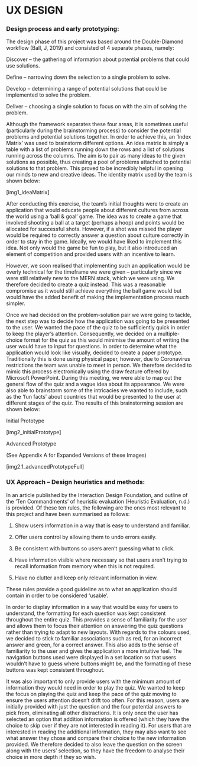 # UX DESIGN 

### Design process and early prototyping: 

The design phase of this project was based around the Double-Diamond workflow (Ball, J, 2019) and consisted of 4 separate phases, namely: 

Discover – the gathering of information about potential problems that could use solutions. 

Define – narrowing down the selection to a single problem to solve. 

Develop – determining a range of potential solutions that could be implemented to solve the problem. 

Deliver – choosing a single solution to focus on with the aim of solving the problem. 

Although the framework separates these four areas, it is sometimes useful (particularly during the brainstorming process) to consider the potential problems and potential solutions together. In order to achieve this, an ‘Index Matrix’ was used to brainstorm different options. An idea matrix is simply a table with a list of problems running down the rows and a list of solutions running across the columns. The aim is to pair as many ideas to the given solutions as possible, thus creating a pool of problems attached to potential solutions to that problem. This proved to be incredibly helpful in opening our minds to new and creative ideas. The identity matrix used by the team is shown below: 

[img1_ideaMatrix] 

After conducting this exercise, the team’s initial thoughts were to create an application that would educate people about different cultures from across the world using a ‘ball & goal’ game. The idea was to create a game that involved shooting a ball at a target (perhaps a hoop) and points would be allocated for successful shots. However, if a shot was missed the player would be required to correctly answer a question about culture correctly in order to stay in the game. Ideally, we would have liked to implement this idea. Not only would the game be fun to play, but it also introduced an element of competition and provided users with an incentive to learn. 

However, we soon realised that implementing such an application would be overly technical for the timeframe we were given – particularly since we were still relatively new to the MERN stack, which we were using. We therefore decided to create a quiz instead. This was a reasonable compromise as it would still achieve everything the ball game would but would have the added benefit of making the implementation process much simpler. 

Once we had decided on the problem-solution pair we were going to tackle, the next step was to decide how the application was going to be presented to the user. We wanted the pace of the quiz to be sufficiently quick in order to keep the player’s attention. Consequently, we decided on a multiple-choice format for the quiz as this would minimise the amount of writing the user would have to input for questions. In order to determine what the application would look like visually, decided to create a paper prototype. Traditionally this is done using physical paper, however, due to Coronavirus restrictions the team was unable to meet in person. We therefore decided to mimic this process electronically using the draw feature offered by Microsoft PowerPoint. During this meeting, we were able to map out the general flow of the quiz and a vague idea about its appearance. We were also able to brainstorm some of the intricacies we wanted to include, such as the ‘fun facts’ about countries that would be presented to the user at different stages of the quiz. The results of this brainstorming session are shown below: 

Initial Prototype 

[img2_initialPrototype] 

Advanced Prototype 

(See Appendix A for Expanded Versions of these Images) 

[img2.1_advancedPrototypeFull] 

### UX Approach – Design heuristics and methods: 

In an article published by the Interaction Design Foundation, and outline of the ‘Ten Commandments’ of heuristic evaluation (Heuristic Evaluation, n.d.) is provided. Of these ten rules, the following are the ones most relevant to this project and have been summarised as follows: 

1. Show users information in a way that is easy to understand and familiar. 

2. Offer users control by allowing them to undo errors easily. 

3. Be consistent with buttons so users aren’t guessing what to click. 

4. Have information visible where necessary so that users aren’t trying to recall information from memory when this is not required. 

5. Have no clutter and keep only relevant information in view. 

These rules provide a good guideline as to what an application should contain in order to be considered ‘usable’.  

In order to display information in a way that would be easy for users to understand, the formatting for each question was kept consistent throughout the entire quiz. This provides a sense of familiarity for the user and allows them to focus their attention on answering the quiz questions rather than trying to adapt to new layouts. With regards to the colours used, we decided to stick to familiar associations such as red, for an incorrect answer and green, for a correct answer. This also adds to the sense of familiarity to the user and gives the application a more intuitive feel. The navigation buttons used were displayed in a set location so that users wouldn’t have to guess where buttons might be, and the formatting of these buttons was kept consistent throughout.  

It was also important to only provide users with the minimum amount of information they would need in order to play the quiz. We wanted to keep the focus on playing the quiz and keep the pace of the quiz moving to ensure the users attention doesn’t drift too often. For this reason, users are initially provided with just the question and the four potential answers to pick from, eliminating all other distractions. It is only once the user has selected an option that addition information is offered (which they have the choice to skip over if they are not interested in reading it). For users that are interested in reading the additional information, they may also want to see what answer they chose and compare their choice to the new information provided. We therefore decided to also leave the question on the screen along with the users’ selection, so they have the freedom to analyse their choice in more depth if they so wish.  
